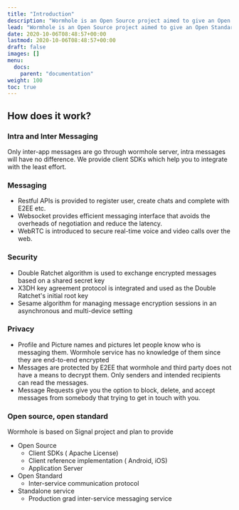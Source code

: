 ```yaml
---
title: "Introduction"
description: "Wormhole is an Open Source project aimed to give an Open Standard, allowing people on different apps to communicate with each other through a secure, fast, and reliable protocol."
lead: "Wormhole is an Open Source project aimed to give an Open Standard, allowing people on different apps to communicate with each other through a secure, fast, and reliable protocol."
date: 2020-10-06T08:48:57+00:00
lastmod: 2020-10-06T08:48:57+00:00
draft: false
images: []
menu:
  docs:
    parent: "documentation"
weight: 100
toc: true
---
```


## How does it work?
### Intra and Inter Messaging
Only inter-app messages are go through wormhole server, intra messages will have no difference. We provide client SDKs which help you to integrate with the least effort.

### Messaging
* Restful APIs is provided to register user, create chats and complete with E2EE etc.
* Websocket provides efficient messaging interface that avoids the overheads of negotiation and reduce the latency. 
* WebRTC is introduced to secure real-time voice and video calls over the web.
### Security
* Double Ratchet algorithm is used to exchange encrypted messages based on a shared secret key 
* X3DH key agreement protocol is integrated and used as the Double Ratchet's initial root key
* Sesame algorithm for managing message encryption sessions in an asynchronous and multi-device setting
### Privacy
* Profile and Picture names and pictures let people know who is messaging them. Wormhole service has no knowledge of them since they are end-to-end encrypted
* Messages are protected by E2EE that wormhole and third party does not have a means to decrypt them. Only senders and intended recipients can read the messages.
* Message Requests give you the option to block, delete, and accept messages from somebody that trying to get in touch with you.
### Open source, open standard
Wormhole is based on Signal project and plan to provide
* Open Source
  * Client SDKs ( Apache License)
  * Client reference implementation ( Android, iOS)
  * Application Server
* Open Standard
  * Inter-service communication protocol
* Standalone service
  * Production grad inter-service messaging service